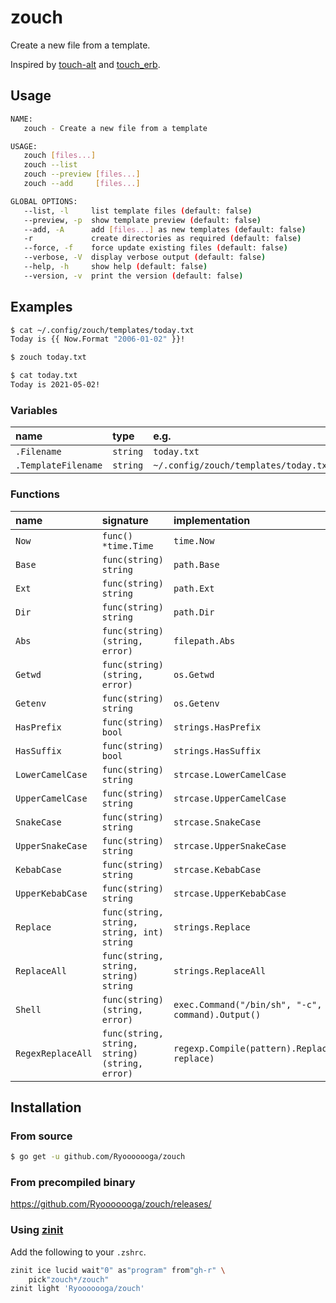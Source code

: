# zouch

Create a new file from a template.

Inspired by [touch-alt](https://github.com/akameco/touch-alt) and [touch_erb](https://github.com/himanoa/touch_erb).

## Usage

```sh
NAME:
   zouch - Create a new file from a template

USAGE:
   zouch [files...]
   zouch --list
   zouch --preview [files...]
   zouch --add     [files...]

GLOBAL OPTIONS:
   --list, -l     list template files (default: false)
   --preview, -p  show template preview (default: false)
   --add, -A      add [files...] as new templates (default: false)
   -r             create directories as required (default: false)
   --force, -f    force update existing files (default: false)
   --verbose, -V  display verbose output (default: false)
   --help, -h     show help (default: false)
   --version, -v  print the version (default: false)
```

## Examples

```sh
$ cat ~/.config/zouch/templates/today.txt
Today is {{ Now.Format "2006-01-02" }}!

$ zouch today.txt

$ cat today.txt
Today is 2021-05-02!
```

### Variables

| name                | type      | e.g.                                  |
|:--------------------|:----------|:--------------------------------------|
| `.Filename`         | `string`  | `today.txt`                           |
| `.TemplateFilename` | `string`  | `~/.config/zouch/templates/today.txt` |


### Functions

| name               | signature                                     | implementation           |
|:-------------------|:----------------------------------------------|:-------------------------|
| `Now`              | `func() *time.Time`                           | `time.Now`               |
| `Base`             | `func(string) string`                         | `path.Base`              |
| `Ext`              | `func(string) string`                         | `path.Ext`               |
| `Dir`              | `func(string) string`                         | `path.Dir`               |
| `Abs`              | `func(string) (string, error)`                | `filepath.Abs`           |
| `Getwd`            | `func(string) (string, error)`                | `os.Getwd`               |
| `Getenv`           | `func(string) string`                         | `os.Getenv`              |
| `HasPrefix`        | `func(string) bool`                           | `strings.HasPrefix`      |
| `HasSuffix`        | `func(string) bool`                           | `strings.HasSuffix`      |
| `LowerCamelCase`   | `func(string) string`                         | `strcase.LowerCamelCase` |
| `UpperCamelCase`   | `func(string) string`                         | `strcase.UpperCamelCase` |
| `SnakeCase`        | `func(string) string`                         | `strcase.SnakeCase`      |
| `UpperSnakeCase`   | `func(string) string`                         | `strcase.UpperSnakeCase` |
| `KebabCase`        | `func(string) string`                         | `strcase.KebabCase`      |
| `UpperKebabCase`   | `func(string) string`                         | `strcase.UpperKebabCase` |
| `Replace`          | `func(string, string, string, int) string`    | `strings.Replace`        |
| `ReplaceAll`       | `func(string, string, string) string`         | `strings.ReplaceAll`     |
| `Shell`            | `func(string) (string, error)`                | `exec.Command("/bin/sh", "-c", command).Output()`        |
| `RegexReplaceAll`  | `func(string, string, string) (string, error)`| `regexp.Compile(pattern).ReplaceAllString(src, replace)` |

## Installation

### From source

```sh
$ go get -u github.com/Ryooooooga/zouch
```

### From precompiled binary

https://github.com/Ryooooooga/zouch/releases/

### Using [zinit](https://github.com/zdharma/zinit)

Add the following to your `.zshrc`.

```sh
zinit ice lucid wait"0" as"program" from"gh-r" \
    pick"zouch*/zouch"
zinit light 'Ryooooooga/zouch'
```
